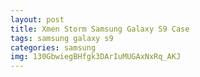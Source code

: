 ```yaml
---
layout: post
title: Xmen Storm Samsung Galaxy S9 Case
tags: samsung galaxy s9
categories: samsung
img: 130GbwiegBHfgk3DArIuMUGAxNxRq_AKJ
---
```

